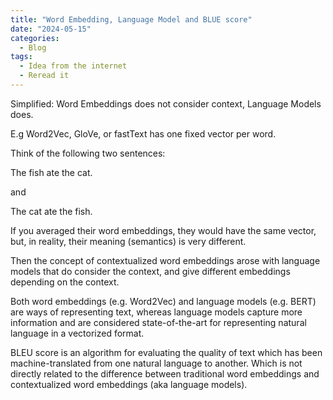 ```yaml
---
title: "Word Embedding, Language Model and BLUE score"
date: "2024-05-15"
categories:
  - Blog
tags:
  - Idea from the internet
  - Reread it
---
```


Simplified: Word Embeddings does not consider context, Language Models does.

E.g Word2Vec, GloVe, or fastText has one fixed vector per word.

Think of the following two sentences:

The fish ate the cat.

and

The cat ate the fish.

If you averaged their word embeddings, they would have the same vector, but, in reality, their meaning (semantics) is very different.

Then the concept of contextualized word embeddings arose with language models that do consider the context, and give different embeddings depending on the context.

Both word embeddings (e.g. Word2Vec) and language models (e.g. BERT) are ways of representing text, whereas language models capture more information and are considered state-of-the-art for representing natural language in a vectorized format.

BLEU score is an algorithm for evaluating the quality of text which has been machine-translated from one natural language to another. Which is not directly related to the difference between traditional word embeddings and contextualized word embeddings (aka language models).

